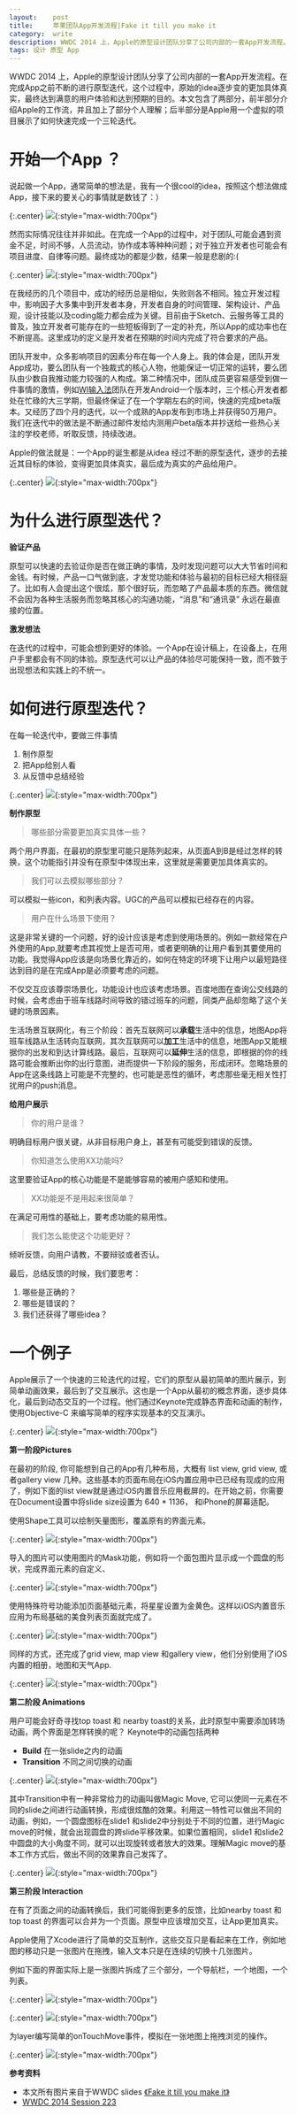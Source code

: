 ```yaml
---
layout:    post
title:     苹果团队App开发流程|Fake it till you make it
category:  write
description: WWDC 2014 上，Apple的原型设计团队分享了公司内部的一套App开发流程。在完成App之前不断的进行原型迭代，这个过程中，原始的idea逐步变的更加具体真实，最终达到满意的用户体验和达到预期的目的。本文包含了两部分，前半部分介绍Apple的工作流，并且加上了个人理解；后半部分是Apple用一个虚拟的项目展示了如何快速完成一个三轮迭代。
tags: 设计 原型 App
---
```


WWDC 2014 上，Apple的原型设计团队分享了公司内部的一套App开发流程。在完成App之前不断的进行原型迭代，这个过程中，原始的idea逐步变的更加具体真实，最终达到满意的用户体验和达到预期的目的。本文包含了两部分，前半部分介绍Apple的工作流，并且加上了部分个人理解；后半部分是Apple用一个虚拟的项目展示了如何快速完成一个三轮迭代。


# 开始一个App ？

说起做一个App，通常简单的想法是，我有一个很cool的idea，按照这个想法做成App，接下来的要关心的事情就是数钱了：）

{:.center}
![](http://7fv96s.com1.z0.glb.clouddn.com/image/2015/write/wwdc2014/1.png){:style="max-width:700px"}


然而实际情况往往并非如此。在完成一个App的过程中，对于团队,可能会遇到资金不足，时间不够，人员流动，协作成本等种种问题；对于独立开发者也可能会有项目进度、自律等问题。最终成功的都是少数，结果一般是悲剧的:(

{:.center}
![](http://7fv96s.com1.z0.glb.clouddn.com/image/2015/write/wwdc2014/2.png){:style="max-width:700px"}


在我经历的几个项目中，成功的经历总是相似，失败则各不相同。独立开发过程中，影响因子大多集中到开发者本身，开发者自身的时间管理、架构设计、产品观，设计技能以及coding能力都会成为关键。目前由于Sketch、云服务等工具的普及，独立开发者可能存在的一些短板得到了一定的补充，所以App的成功率也在不断提高。这里成功的定义是开发者在预期的时间内完成了符合要求的产品。

团队开发中，众多影响项目的因素分布在每一个人身上。我的体会是，团队开发App成功，要么团队有一个独裁式的核心人物，他能保证一切正常的运转，要么团队由少数自我推动能力较强的人构成。第二种情况中，团队成员更容易感受到做一件事情的激情，例如[WI输入法](http://wi.hit.edu.cn/)团队在开发Android一个版本时，三个核心开发者都处在忙碌的大三学期，但最终保证了在一个学期左右的时间，快速的完成beta版本。又经历了四个月的迭代，以一个成熟的App发布到市场上并获得50万用户。我们在迭代中的做法是不断通过邮件发给内测用户beta版本并抄送给一些热心关注的学校老师，听取反馈，持续改进。

Apple的做法就是：一个App的诞生都是从idea 经过不断的原型迭代，逐步的去接近其目标的体验，变得更加具体真实，最后成为真实的产品给用户。


{:.center}
![](http://7fv96s.com1.z0.glb.clouddn.com/image/2015/write/wwdc2014/3.png){:style="max-width:700px"}



# 为什么进行原型迭代？

**验证产品**

原型可以快速的去验证你是否在做正确的事情，及时发现问题可以大大节省时间和金钱。有时候，产品一口气做到底，才发觉功能和体验与最初的目标已经大相径庭了。比如有人会提出这个很炫，那个很好玩，而忽略了产品最本质的东西。微信就不会因为各种生活服务而忽略其核心的沟通功能，“消息”和“通讯录” 永远在最直接的位置。

**激发想法**

在迭代的过程中，可能会想到更好的体验。一个App在设计稿上，在设备上，在用户手里都会有不同的体验。原型迭代可以让产品的体验尽可能保持一致，而不致于出现想法和实践上的不统一。

# 如何进行原型迭代？

在每一轮迭代中，要做三件事情

1. 制作原型
2. 把App给别人看
3. 从反馈中总结经验

{:.center}
![](http://7fv96s.com1.z0.glb.clouddn.com/image/2015/write/wwdc2014/4.png){:style="max-width:700px"}




**制作原型**

> 哪些部分需要更加真实具体一些？

两个用户界面，在最初的原型里可能只是陈列起来，从页面A到B是经过怎样的转换，这个功能指引并没有在原型中体现出来，这里就是需要更加具体真实的。

> 我们可以去模拟哪些部分？

可以模拟一些icon，和列表内容。UGC的产品可以模拟已经存在的内容。

> 用户在什么场景下使用？

这是非常关键的一个问题，好的设计应该是考虑到使用场景的。例如一款经常在户外使用的App,就要考虑其视觉上是否可用，或者更明确的让用户看到其要使用的功能。我觉得App应该是向场景化靠近的，如何在特定的环境下让用户以最短路径达到目的是在完成App是必须要考虑的问题。

不仅交互应该尊崇场景化，功能设计也应该考虑场景。百度地图在查询公交线路的时候，会考虑由于班车线路时间导致的错过班车的问题，同类产品却忽略了这个关键的场景因素。

生活场景互联网化，有三个阶段：首先互联网可以**承载**生活中的信息，地图App将班车线路从生活转向互联网，其次互联网可以**加工**生活中的信息，地图App又能根据你的出发和到达计算线路。最后，互联网可以**延伸**生活的信息，即根据的你的线路可能会推断出你的出行意图，进而提供一下阶段的服务，形成闭环。忽略场景的App在这条线路上可能是不完整的，也可能是恶性的循环，考虑那些毫无相关性打扰用户的push消息。





**给用户展示**

> 你的用户是谁？

明确目标用户很关键，从非目标用户身上，甚至有可能受到错误的反馈。

> 你知道怎么使用XX功能吗?

这里要验证App的核心功能是不是能够容易的被用户感知和使用。

> XX功能是不是用起来很简单？

在满足可用性的基础上，要考虑功能的易用性。

> 我们怎么能使这个功能更好？

倾听反馈，向用户请教，不要辩驳或者否认。

最后，总结反馈的时候，我们要思考：

1. 哪些是正确的？
2. 哪些是错误的？
3. 我们还获得了哪些idea？




# 一个例子


Apple展示了一个快速的三轮迭代的过程，它们的原型从最初简单的图片展示，到简单动画效果，最后到了交互展示。这也是一个App从最初的概念界面，逐步具体化，最后到动态交互的一个过程。他们通过Keynote完成静态界面和动画的制作，使用Objective-C 来编写简单的程序实现基本的交互演示。

{:.center}
![](http://7fv96s.com1.z0.glb.clouddn.com/image/2015/write/wwdc2014/5.png){:style="max-width:700px"}



**第一阶段Pictures**

在最初的阶段, 你可能想到自己的App有几种布局，大概有 list view, grid view, 或者gallery view 几种。这些基本的页面布局在iOS内置应用中已已经有现成的应用了，例如下面的list view就是通过iOS内置音乐应用截屏的。在开始之前，你需要在Document设置中将slide size设置为 640 \* 1136， 和iPhone的屏幕适配。

使用Shape工具可以绘制矢量图形，覆盖原有的界面元素。

{:.center}
![](http://7fv96s.com1.z0.glb.clouddn.com/image/2015/write/wwdc2014/6.png){:style="max-width:700px"}

导入的图片可以使用图片的Mask功能，例如将一个面包图片显示成一个圆盘的形状，完成界面元素的自定义、

{:.center}
![](http://7fv96s.com1.z0.glb.clouddn.com/image/2015/write/wwdc2014/7.png){:style="max-width:700px"}


使用特殊符号功能添加页面基础元素，将星星设置为金黄色。这样以iOS内置音乐应用为布局基础的美食列表页面就完成了。

{:.center}
![](http://7fv96s.com1.z0.glb.clouddn.com/image/2015/write/wwdc2014/8.png){:style="max-width:700px"}



同样的方式，还完成了grid view, map view 和gallery view，他们分别使用了iOS内置的相册，地图和天气App.

{:.center}
![](http://7fv96s.com1.z0.glb.clouddn.com/image/2015/write/wwdc2014/9.png){:style="max-width:700px"}




**第二阶段 Animations**

用户可能会好奇寻找top toast 和 nearby toast的关系，此时原型中需要添加转场动画，两个界面是怎样转换的呢？
Keynote中的动画包括两种

+ **Build**  在一张slide之内的动画
+ **Transition** 不同之间切换的动画

{:.center}
![](http://7fv96s.com1.z0.glb.clouddn.com/image/2015/write/wwdc2014/10.png){:style="max-width:700px"}

其中Transition中有一种非常给力的动画叫做Magic Move, 它可以使同一元素在不同的slide之间进行动画转换，形成很炫酷的效果。利用这一特性可以做出不同的动画，例如，一个圆盘图标在slide1 和slide2中分别处于不同的位置，进行Magic move的时候，就会出现圆盘的跨slide平移效果。如果位置相同，slide1 和slide2中圆盘的大小角度不同，就可以出现旋转或者放大的效果。理解Magic move的基本工作方式后，做出不同的效果靠自己发挥了。

{:.center}
![](http://7fv96s.com1.z0.glb.clouddn.com/image/2015/write/wwdc2014/11.png){:style="max-width:700px"}




**第三阶段 Interaction**

在有了页面之间的动画转换后，我们可能得到更多的反馈，比如nearby toast 和 top toast 的界面可以合并为一个页面。原型中应该增加交互，让App更加真实。

Apple使用了Xcode进行了简单的交互制作，这些交互只是看起来在工作，例如地图的移动只是一张图片在拖拽，输入文本只是在连续的切换十几张图片。

例如下面的界面实际上是一张图片拆成了三个部分，一个导航栏，一个地图，一个列表。

{:.center}
![](http://7fv96s.com1.z0.glb.clouddn.com/image/2015/write/wwdc2014/12.png){:style="max-width:700px"}

{:.center}
![](http://7fv96s.com1.z0.glb.clouddn.com/image/2015/write/wwdc2014/13.png){:style="max-width:700px"}


为layer编写简单的onTouchMove事件，模拟在一张地图上拖拽浏览的操作。

{:.center}
![](http://7fv96s.com1.z0.glb.clouddn.com/image/2015/write/wwdc2014/14.png){:style="max-width:700px"}




**参考资料**

+ 本文所有图片来自于WWDC slides [《Fake it till you make it》](https://developer.apple.com/videos/wwdc/2014/#223)
+ [WWDC 2014 Session 223](https://developer.apple.com/videos/wwdc/2014/#223)